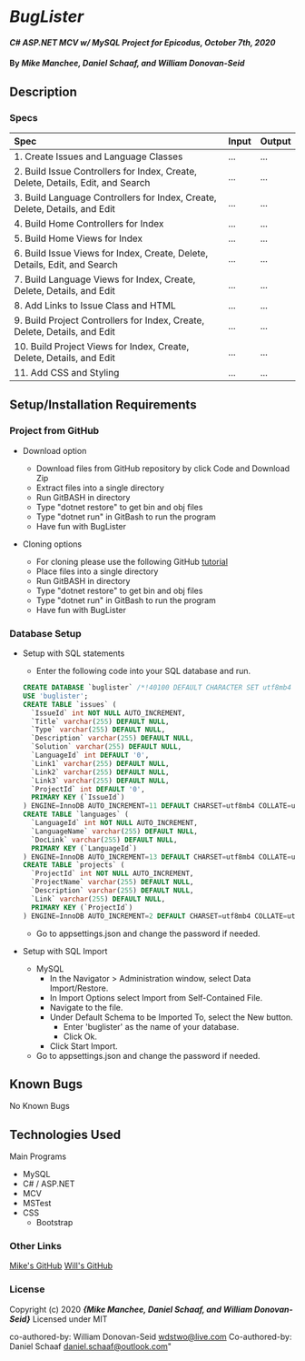 # _BugLister_

#### _C# ASP.NET MCV w/ MySQL Project for Epicodus, October 7th, 2020_

#### By _**Mike Manchee, Daniel Schaaf, and William Donovan-Seid**_

## Description
<!-- Brainstorming

 -->
### Specs
| Spec | Input | Output |
| :-------------     | :------------- | :------------- |
|  1.  Create Issues and Language Classes | ... | ... |
|  2.  Build Issue Controllers for Index, Create, Delete, Details, Edit, and Search | ... | ... |
|  3.  Build Language Controllers for Index, Create, Delete, Details, and Edit | ... | ... |
|  4.  Build Home Controllers for Index | ... | ... |
|  5.  Build Home Views for Index | ... | ... |
|  6.  Build Issue Views for Index, Create, Delete, Details, Edit, and Search | ... | ... |
|  7.  Build Language Views for Index, Create, Delete, Details, and Edit | ... | ... |
|  8.  Add Links to Issue Class and HTML | ... | ... |
|  9.  Build Project Controllers for Index, Create, Delete, Details, and Edit | ... | ... |
|  10.  Build Project Views for Index, Create, Delete, Details, and Edit | ... | ... |
|  11.  Add CSS and Styling | ... | ... |


## Setup/Installation Requirements

### Project from GitHub
* Download option
  * Download files from GitHub repository by click Code and Download Zip
  * Extract files into a single directory 
  * Run GitBASH in directory
  * Type "dotnet restore" to get bin and obj files
  * Type "dotnet run" in GitBash to run the program
  * Have fun with BugLister <!-- TITLE HERE -->

* Cloning options
  * For cloning please use the following GitHub [tutorial](https://docs.github.com/en/enterprise/2.16/user/github/creating-cloning-and-archiving-repositories/cloning-a-repository)
  * Place files into a single directory 
  * Run GitBASH in directory
  * Type "dotnet restore" to get bin and obj files
  * Type "dotnet run" in GitBash to run the program
  * Have fun with BugLister <!-- TITLE HERE -->

### Database Setup
* Setup with SQL statements 
  * Enter the following code into your SQL database and run.
  ``` SQL
  CREATE DATABASE `buglister` /*!40100 DEFAULT CHARACTER SET utf8mb4 COLLATE utf8mb4_0900_ai_ci */ /*!80016 DEFAULT ENCRYPTION='N' */;
  USE 'buglister';
  CREATE TABLE `issues` (
    `IssueId` int NOT NULL AUTO_INCREMENT,
    `Title` varchar(255) DEFAULT NULL,
    `Type` varchar(255) DEFAULT NULL,
    `Description` varchar(255) DEFAULT NULL,
    `Solution` varchar(255) DEFAULT NULL,
    `LanguageId` int DEFAULT '0',
    `Link1` varchar(255) DEFAULT NULL,
    `Link2` varchar(255) DEFAULT NULL,
    `Link3` varchar(255) DEFAULT NULL,
    `ProjectId` int DEFAULT '0',
    PRIMARY KEY (`IssueId`)
  ) ENGINE=InnoDB AUTO_INCREMENT=11 DEFAULT CHARSET=utf8mb4 COLLATE=utf8mb4_0900_ai_ci;
  CREATE TABLE `languages` (
    `LanguageId` int NOT NULL AUTO_INCREMENT,
    `LanguageName` varchar(255) DEFAULT NULL,
    `DocLink` varchar(255) DEFAULT NULL,
    PRIMARY KEY (`LanguageId`)
  ) ENGINE=InnoDB AUTO_INCREMENT=13 DEFAULT CHARSET=utf8mb4 COLLATE=utf8mb4_0900_ai_ci;
  CREATE TABLE `projects` (
    `ProjectId` int NOT NULL AUTO_INCREMENT,
    `ProjectName` varchar(255) DEFAULT NULL,
    `Description` varchar(255) DEFAULT NULL,
    `Link` varchar(255) DEFAULT NULL,
    PRIMARY KEY (`ProjectId`)
  ) ENGINE=InnoDB AUTO_INCREMENT=2 DEFAULT CHARSET=utf8mb4 COLLATE=utf8mb4_0900_ai_ci;
  ```
  * Go to appsettings.json and change the password if needed.

* Setup with SQL Import
  * MySQL
    * In the Navigator > Administration window, select Data Import/Restore.
    * In Import Options select Import from Self-Contained File.
    * Navigate to the file.
    * Under Default Schema to be Imported To, select the New button.
      * Enter 'buglister' as the name of your database.
      * Click Ok.
    * Click Start Import.
  * Go to appsettings.json and change the password if needed.

## Known Bugs

No Known Bugs

## Technologies Used

Main Programs
* MySQL
* C# / ASP.NET
* MCV
* MSTest
* CSS
  * Bootstrap


### Other Links
[Mike's GitHub](https://github.com/mmanchee)
[Will's GitHub](https://github.com/wdonovanseid)

### License

Copyright (c) 2020 **_{Mike Manchee, Daniel Schaaf, and William Donovan-Seid}_**
Licensed under MIT

co-authored-by: William Donovan-Seid <wdstwo@live.com>
Co-authored-by: Daniel Schaaf <daniel.schaaf@outlook.com>"